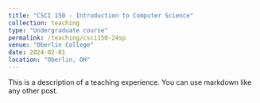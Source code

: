 ```yaml
---
title: "CSCI 150 - Introduction to Computer Science"
collection: teaching
type: "Undergraduate course"
permalink: /teaching/csci150-24sp
venue: "Oberlin College"
date: 2024-02-01
location: "Oberlin, OH"
---
```


This is a description of a teaching experience. You can use markdown like any other post.